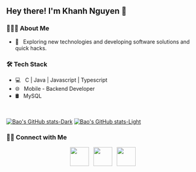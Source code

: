 <h2> Hey there! I'm Khanh Nguyen 👋</h2>


<h3> 👨🏻‍💻 About Me </h3>

- 🤔 &nbsp; Exploring new technologies and developing software solutions and quick hacks.

<h3>🛠 Tech Stack</h3>

- 💻 &nbsp; C | Java | Javascript | Typescript
- 🌐 &nbsp; Mobile - Backend Developer
- 🛢 &nbsp; MySQL

<br>

[![Bao's GitHub stats-Dark](https://github-readme-stats-nxa6fr5iq-aashutoshrathi.vercel.app/api?username=baontq23&show_icons=true&theme=dracula&count_private=true#gh-dark-mode-only)](https://github.com/anuraghazra/github-readme-stats#gh-dark-mode-only)
[![Bao's GitHub stats-Light](https://github-readme-stats-nxa6fr5iq-aashutoshrathi.vercel.app/api?username=baontq23&show_icons=true&theme=default&count_private=true#gh-light-mode-only)](https://github.com/anuraghazra/github-readme-stats#gh-light-mode-only)

<!-- </br>

[![Top Langs Dark](https://github-readme-stats-nxa6fr5iq-aashutoshrathi.vercel.app/api/top-langs/?username=baontq23&layout=compact&theme=dracula)](https://github.com/anuraghazra/github-readme-stats#gh-dark-mode-only)
[![Top Langs Light](https://github-readme-stats-nxa6fr5iq-aashutoshrathi.vercel.app/api/top-langs/?username=baontq23&layout=compact&theme=default)](https://github.com/anuraghazra/github-readme-stats#gh-light-mode-only) -->

<h3> 🤝🏻 Connect with Me </h3>

<p align="center">
&nbsp; <a href="https://twitter.com/baontq23" target="_blank" rel="noopener noreferrer"><img src="https://img.icons8.com/plasticine/100/000000/twitter.png" width="50" /></a>  
&nbsp; <a href="https://www.facebook.com/trieubaoIT/" target="_blank" rel="noopener noreferrer"><img src="https://img.icons8.com/plasticine/100/000000/facebook-new.png" width="50" /></a>  
&nbsp; <a href="mailto:baooshacker@gmail.com" target="_blank" rel="noopener noreferrer"><img src="https://img.icons8.com/plasticine/100/000000/gmail.png"  width="50" /></a>
</p>

